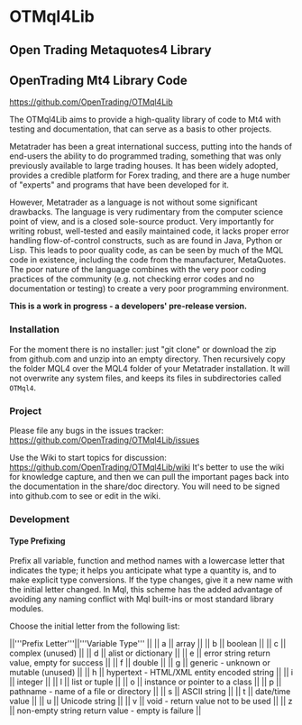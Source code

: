 # OTMql4Lib
## Open Trading Metaquotes4 Library

## OpenTrading Mt4 Library Code
https://github.com/OpenTrading/OTMql4Lib

The OTMql4Lib aims to provide a high-quality library of code to Mt4
with testing and documentation, that can serve as a basis to other projects.

Metatrader has been a great international success, putting into the
hands of end-users the ability to do programmed trading, something
that was only previously available to large trading houses. It has
been widely adopted, provides a credible platform for Forex trading,
and there are a huge number of "experts" and programs that have been
developed for it.

However, Metatrader as a language is not without some significant
drawbacks. The language is very rudimentary from the computer science
point of view, and is a closed sole-source product. Very importantly
for writing robust, well-tested and easily maintained code, it lacks
proper error handling flow-of-control constructs, such as are found in
Java, Python or Lisp. This leads to poor quality code, as can be seen
by much of the MQL code in existence, including the code from the
manufacturer, MetaQuotes. The poor nature of the language combines
with the very poor coding practices of the community (e.g. not
checking error codes and no documentation or testing) to create a very
poor programming environment.

**This is a work in progress - a developers' pre-release version.**

### Installation

For the moment there is no installer: just "git clone" or download the
zip from github.com and unzip into an empty directory. Then recursively copy
the folder MQL4 over the MQL4 folder of your Metatrader installation. It will
not overwrite any system files, and keeps its files in subdirectories
called `OTMql4`.

### Project

Please file any bugs in the issues tracker:
https://github.com/OpenTrading/OTMql4Lib/issues

Use the Wiki to start topics for discussion:
https://github.com/OpenTrading/OTMql4Lib/wiki
It's better to use the wiki for knowledge capture, and then we can pull
the important pages back into the documentation in the share/doc directory.
You will need to be signed into github.com to see or edit in the wiki.
### Development

#### Type Prefixing

Prefix all variable, function and method names with a lowercase letter
that indicates the type; it helps you anticipate what type a quantity
is, and to make explicit type conversions. If the type changes, give
it a new name with the initial letter changed. In Mql, this scheme
has the added advantage of avoiding any naming conflict with Mql
built-ins or most standard library modules.

Choose the initial letter from the following list:

||'''Prefix Letter'''||'''Variable Type'''	||
|| a		|| array 	||
|| b		|| boolean	||
|| c		|| complex (unused)	||
|| d		|| alist or dictionary	||
|| e		|| error string return value, empty for success	||
|| f		|| double	||
|| g		|| generic - unknown or mutable (unused)	||
|| h		|| hypertext - HTML/XML entity encoded string	||
|| i		|| integer	||
|| l		|| list or tuple	||
|| o		|| instance or pointer to a class	||
|| p		|| pathname - name of a file or directory	||
|| s		|| ASCII string	||
|| t		|| date/time value	||
|| u		|| Unicode string	||
|| v		|| void - return value not to be used	||
|| z		|| non-empty string return value - empty is failure	||

